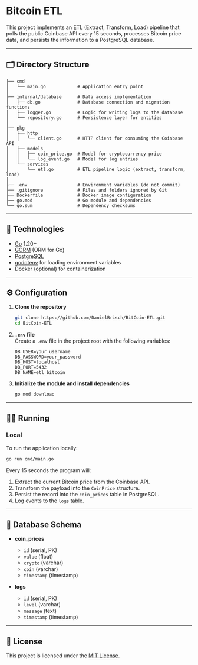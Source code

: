 # Bitcoin ETL

This project implements an ETL (Extract, Transform, Load) pipeline that polls the public Coinbase API every 15 seconds, processes Bitcoin price data, and persists the information to a PostgreSQL database.

---

## 🗂️ Directory Structure

```
├── cmd
│   └── main.go            # Application entry point
│
├── internal/database      # Data access implementation
│   ├── db.go              # Database connection and migration functions
│   ├── logger.go          # Logic for writing logs to the database
│   └── repository.go      # Persistence layer for entities
│
├── pkg
│   ├── http
│   │   └── client.go      # HTTP client for consuming the Coinbase API
│   ├── models
│   │   ├── coin_price.go  # Model for cryptocurrency price
│   │   └── log_event.go   # Model for log entries
│   └── services
│       └── etl.go         # ETL pipeline logic (extract, transform, load)
│
├── .env                   # Environment variables (do not commit)
├── .gitignore             # Files and folders ignored by Git
├── Dockerfile             # Docker image configuration
├── go.mod                 # Go module and dependencies
└── go.sum                 # Dependency checksums
```

---

## 🚀 Technologies

- [Go](https://golang.org/) 1.20+
- [GORM](https://gorm.io/) (ORM for Go)
- [PostgreSQL](https://www.postgresql.org/)
- [godotenv](https://github.com/joho/godotenv) for loading environment variables
- Docker (optional) for containerization

---

## ⚙️ Configuration

1. **Clone the repository**  
   ```bash
   git clone https://github.com/DanielBrisch/BitCoin-ETL.git
   cd BitCoin-ETL
   ```

2. **`.env` file**  
   Create a `.env` file in the project root with the following variables:  
   ```dotenv
   DB_USER=your_username
   DB_PASSWORD=your_password
   DB_HOST=localhost
   DB_PORT=5432
   DB_NAME=etl_bitcoin
   ```

3. **Initialize the module and install dependencies**  
   ```bash
   go mod download
   ```

---

## 🏃‍♂️ Running

### Local

To run the application locally:

```bash
go run cmd/main.go
```

Every 15 seconds the program will:
1. Extract the current Bitcoin price from the Coinbase API.  
2. Transform the payload into the `CoinPrice` structure.  
3. Persist the record into the `coin_prices` table in PostgreSQL.  
4. Log events to the `logs` table.

---

## 🔄 Database Schema

- **coin_prices**
  - `id` (serial, PK)
  - `value` (float)
  - `crypto` (varchar)
  - `coin` (varchar)
  - `timestamp` (timestamp)

- **logs**
  - `id` (serial, PK)
  - `level` (varchar)
  - `message` (text)
  - `timestamp` (timestamp)

---

## 📄 License

This project is licensed under the [MIT License](LICENSE).


